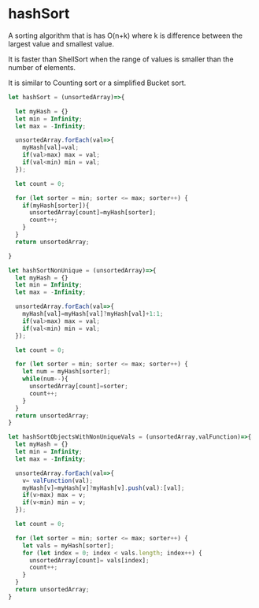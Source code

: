 # hashSort
A sorting algorithm that is has O(n+k) where k is difference between the largest value and smallest value.

It is faster than ShellSort when the range of values is smaller than the number of elements.

It is similar to Counting sort or a simplified Bucket sort.


```javascript
let hashSort = (unsortedArray)=>{

  let myHash = {}
  let min = Infinity;
  let max = -Infinity;

  unsortedArray.forEach(val=>{
    myHash[val]=val;
    if(val>max) max = val;
    if(val<min) min = val;
  });

  let count = 0;

  for (let sorter = min; sorter <= max; sorter++) {
    if(myHash[sorter]){
      unsortedArray[count]=myHash[sorter];
      count++;
    }
  }
  return unsortedArray;

}

let hashSortNonUnique = (unsortedArray)=>{
  let myHash = {}
  let min = Infinity;
  let max = -Infinity;

  unsortedArray.forEach(val=>{
    myHash[val]=myHash[val]?myHash[val]+1:1;
    if(val>max) max = val;
    if(val<min) min = val;
  });

  let count = 0;

  for (let sorter = min; sorter <= max; sorter++) {
    let num = myHash[sorter];
    while(num--){
      unsortedArray[count]=sorter;
      count++;
    }
  }
  return unsortedArray;
}

let hashSortObjectsWithNonUniqueVals = (unsortedArray,valFunction)=>{
  let myHash = {}
  let min = Infinity;
  let max = -Infinity;

  unsortedArray.forEach(val=>{
    v= valFunction(val);
    myHash[v]=myHash[v]?myHash[v].push(val):[val];
    if(v>max) max = v;
    if(v<min) min = v;
  });

  let count = 0;

  for (let sorter = min; sorter <= max; sorter++) {
    let vals = myHash[sorter];
    for (let index = 0; index < vals.length; index++) {
      unsortedArray[count]= vals[index];
      count++;      
    }
  }
  return unsortedArray;
}
```